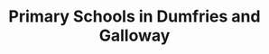 ---
schema: default
title: Primary Schools in Dumfries and Galloway
organization: Dumfries and Galloway Council
notes: 
resources:

  - name: Primary Schools in Dumfries and Galloway JSON
  - url: https://api.usmart.io/org/9762f781-5c04-4759-a70b-afc585af1d12/d1d37cf0-246c-4f67-bcc2-4ab9fbc351ae/1/urql
  - format: JSON

  - name: Primary Schools in Dumfries and Galloway CSV
  - url: https://data.usmart.io/org/9762f781-5c04-4759-a70b-afc585af1d12/resource?resourceGUID=9eeff79f-6e79-4e91-984a-5cc347b2eaf4
  - format: CSV

  - name: Primary Schools in Dumfries and Galloway XML
  - url: https://data.usmart.io/org/9762f781-5c04-4759-a70b-afc585af1d12/resource?resourceGUID=d6c7780e-7d08-4f74-a2f1-a8fb3ac3ddb4
  - format: XML

license: OGL3
category:

  - Social / Community


  - Children, Education, Schools

maintainer: Tim Wisniewski
maintainer_email: tim@timwis.com
---